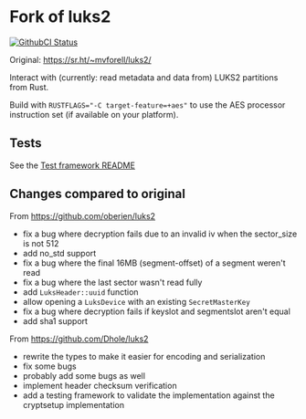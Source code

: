 # Fork of luks2
[![GithubCI Status](https://github.com/Dhole/luks2/actions/workflows/rust.yml/badge.svg?branch=master)](https://github.com/Dhole/luks2/actions/workflows/rust.yml?query=branch%3Amaster)

Original: https://sr.ht/~mvforell/luks2/

Interact with (currently: read metadata and data from) LUKS2 partitions from Rust.

Build with `RUSTFLAGS="-C target-feature=+aes"` to use the AES processor instruction set (if
available on your platform).

## Tests

See the [Test framework README](./test-data/README.md)

## Changes compared to original

From https://github.com/oberien/luks2
* fix a bug where decryption fails due to an invalid iv when the sector_size is not 512
* add no_std support
* fix a bug where the final 16MB (segment-offset) of a segment weren't read
* fix a bug where the last sector wasn't read fully
* add `LuksHeader::uuid` function
* allow opening a `LuksDevice` with an existing `SecretMasterKey`
* fix a bug where decryption fails if keyslot and segmentslot aren't equal
* add sha1 support

From https://github.com/Dhole/luks2
* rewrite the types to make it easier for encoding and serialization
* fix some bugs
* probably add some bugs as well
* implement header checksum verification
* add a testing framework to validate the implementation against the cryptsetup implementation
